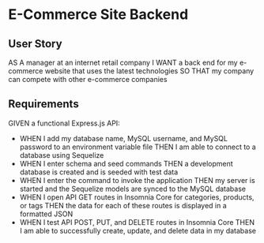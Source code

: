 # E-Commerce Site Backend

## User Story
AS A manager at an internet retail company
I WANT a back end for my e-commerce website that uses the latest technologies
SO THAT my company can compete with other e-commerce companies

## Requirements
GIVEN a functional Express.js API:
- WHEN I add my database name, MySQL username, and MySQL password to an environment variable file
THEN I am able to connect to a database using Sequelize
- WHEN I enter schema and seed commands
THEN a development database is created and is seeded with test data
- WHEN I enter the command to invoke the application
THEN my server is started and the Sequelize models are synced to the MySQL database
- WHEN I open API GET routes in Insomnia Core for categories, products, or tags
THEN the data for each of these routes is displayed in a formatted JSON
- WHEN I test API POST, PUT, and DELETE routes in Insomnia Core
THEN I am able to successfully create, update, and delete data in my database
